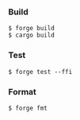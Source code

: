 ### Build

```shell
$ forge build
$ cargo build
```

### Test

```shell
$ forge test --ffi
```

### Format

```shell
$ forge fmt
```
